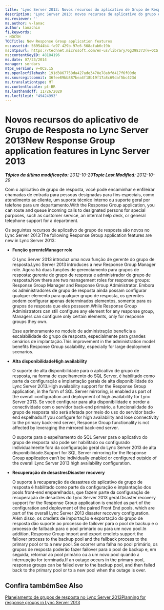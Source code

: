 ```yaml
---
title: 'Lync Server 2013: Novos recursos do aplicativo de Grupo de Resposta'
description: 'Lync Server 2013: novos recursos de aplicativo do grupo de resposta.'
ms.reviewer: ''
ms.author: v-lanac
author: lanachin
f1.keywords:
- NOCSH
TOCTitle: New Response Group application features
ms:assetid: 569544b4-fa97-429b-97e6-568afab6c19b
ms:mtpsurl: https://technet.microsoft.com/en-us/library/Gg398373(v=OCS.15)
ms:contentKeyID: 48184196
ms.date: 07/23/2014
manager: serdars
mtps_version: v=OCS.15
ms.openlocfilehash: 191d3867758da427ade3470e78abfd417f6f00de
ms.sourcegitcommit: 36fee89bb887bea4f18b19f17a8c69daf5bc423d
ms.translationtype: MT
ms.contentlocale: pt-BR
ms.lasthandoff: 11/26/2020
ms.locfileid: "49424993"
---
```

# <a name="new-response-group-application-features-in-lync-server-2013"></a><span data-ttu-id="330eb-103">Novos recursos do aplicativo de Grupo de Resposta no Lync Server 2013</span><span class="sxs-lookup"><span data-stu-id="330eb-103">New Response Group application features in Lync Server 2013</span></span>

<div data-xmlns="http://www.w3.org/1999/xhtml">

<div class="topic" data-xmlns="http://www.w3.org/1999/xhtml" data-msxsl="urn:schemas-microsoft-com:xslt" data-cs="https://msdn.microsoft.com/">

<div data-asp="https://msdn2.microsoft.com/asp">



</div>

<div id="mainSection">

<div id="mainBody"><span data-ttu-id="330eb-104">

<span> </span></span><span class="sxs-lookup"><span data-stu-id="330eb-104">

<span> </span></span></span>

<span data-ttu-id="330eb-105">_**Tópico da última modificação:** 2012-10-29_</span><span class="sxs-lookup"><span data-stu-id="330eb-105">_**Topic Last Modified:** 2012-10-29_</span></span>

<span data-ttu-id="330eb-106">Com o aplicativo de grupo de resposta, você pode encaminhar e enfileirar chamadas de entrada para pessoas designadas para fins especiais, como atendimento ao cliente, um suporte técnico interno ou suporte geral por telefone para um departamento.</span><span class="sxs-lookup"><span data-stu-id="330eb-106">With the Response Group application, you can route and queue incoming calls to designated persons for special purposes, such as customer service, an internal help desk, or general telephone support for a department.</span></span>

<span data-ttu-id="330eb-107">Os seguintes recursos de aplicativo de grupo de resposta são novos no Lync Server 2013:</span><span class="sxs-lookup"><span data-stu-id="330eb-107">The following Response Group application features are new in Lync Server 2013:</span></span>

  - <span data-ttu-id="330eb-108">**Função gerente**</span><span class="sxs-lookup"><span data-stu-id="330eb-108">**Manager role**</span></span>
    
    <span data-ttu-id="330eb-109">O Lync Server 2013 introduz uma nova função de gerente do grupo de resposta.</span><span class="sxs-lookup"><span data-stu-id="330eb-109">Lync Server 2013 introduces a new Response Group Manager role.</span></span> <span data-ttu-id="330eb-110">Agora há duas funções de gerenciamento para grupos de resposta: gerente de grupo de resposta e administrador de grupo de resposta.</span><span class="sxs-lookup"><span data-stu-id="330eb-110">Now there are two management roles for response groups: Response Group Manager and Response Group Administrator.</span></span> <span data-ttu-id="330eb-111">Embora os administradores de grupo de resposta ainda possam configurar qualquer elemento para qualquer grupo de resposta, os gerentes podem configurar apenas determinados elementos, somente para os grupos de resposta que eles possuem.</span><span class="sxs-lookup"><span data-stu-id="330eb-111">While Response Group Administrators can still configure any element for any response group, Managers can configure only certain elements, only for response groups they own.</span></span>
    
    <span data-ttu-id="330eb-112">Esse aprimoramento no modelo de administração beneficia a escalabilidade do grupo de resposta, especialmente para grandes cenários de implantação.</span><span class="sxs-lookup"><span data-stu-id="330eb-112">This improvement in the administration model benefits Response Group scalability, especially for large deployment scenarios.</span></span>

  - <span data-ttu-id="330eb-113">**Alta disponibilidade**</span><span class="sxs-lookup"><span data-stu-id="330eb-113">**High availability**</span></span>
    
    <span data-ttu-id="330eb-114">O suporte de alta disponibilidade para o aplicativo de grupo de resposta, na forma de espelhamento do SQL Server, é habilitado como parte da configuração e implantação gerais de alta disponibilidade do Lync Server 2013.</span><span class="sxs-lookup"><span data-stu-id="330eb-114">High availability support for the Response Group application, in the form of SQL Server mirroring, is enabled as part of the overall configuration and deployment of high availability for Lync Server 2013.</span></span> <span data-ttu-id="330eb-115">Se você configurar para alta disponibilidade e perder a conectividade com o servidor back-end primário, a funcionalidade do grupo de resposta não será afetada por meio do uso do servidor back-end espelhado.</span><span class="sxs-lookup"><span data-stu-id="330eb-115">If you configure for high availability and lose connectivity to the primary back-end server, Response Group functionality is not affected by leveraging the mirrored back-end server.</span></span>
    
    <span data-ttu-id="330eb-116">O suporte para o espelhamento do SQL Server para o aplicativo do grupo de resposta não pode ser habilitado ou configurado individualmente fora da configuração geral do Lync Server 2013 de alta disponibilidade.</span><span class="sxs-lookup"><span data-stu-id="330eb-116">Support for SQL Server mirroring for the Response Group application can’t be individually enabled or configured outside of the overall Lync Server 2013 high availability configuration.</span></span>

  - <span data-ttu-id="330eb-117">**Recuperação de desastres**</span><span class="sxs-lookup"><span data-stu-id="330eb-117">**Disaster recovery**</span></span>
    
    <span data-ttu-id="330eb-118">O suporte à recuperação de desastres do aplicativo de grupo de resposta é habilitado como parte da configuração e implantação dos pools front-end emparelhados, que fazem parte da configuração de recuperação de desastres do Lync Server 2013 geral.</span><span class="sxs-lookup"><span data-stu-id="330eb-118">Disaster recovery support for the Response Group application is enabled as part of the configuration and deployment of the paired Front End pools, which are part of the overall Lync Server 2013 disaster recovery configuration.</span></span> <span data-ttu-id="330eb-119">Além disso, os cmdlets de importação e exportação do grupo de resposta dão suporte ao processo de failover para o pool de backup e o processo de failback para o pool primário ou para um novo pool.</span><span class="sxs-lookup"><span data-stu-id="330eb-119">In addition, Response Group import and export cmdlets support the failover process to the backup pool and the failback process to the primary pool or to a new pool.</span></span> <span data-ttu-id="330eb-120">Se ocorrer uma falha no pool primário, os grupos de resposta poderão fazer failover para o pool de backup e, em seguida, retornar ao pool primário ou a um novo pool quando a interrupção for terminada.</span><span class="sxs-lookup"><span data-stu-id="330eb-120">If an outage occurs in the primary pool, response groups can be failed over to the backup pool, and then failed back to the primary pool or to a new pool when the outage is over.</span></span>

<div id="sectionSection0" class="section">

</div>

<div>

## <a name="see-also"></a><span data-ttu-id="330eb-121">Confira também</span><span class="sxs-lookup"><span data-stu-id="330eb-121">See Also</span></span>


[<span data-ttu-id="330eb-122">Planejamento de grupos de resposta no Lync Server 2013</span><span class="sxs-lookup"><span data-stu-id="330eb-122">Planning for response groups in Lync Server 2013</span></span>](lync-server-2013-planning-for-response-groups.md)  
  

<span data-ttu-id="330eb-123"></div>

</div>

<span> </span>

</div>

</div>

</span><span class="sxs-lookup"><span data-stu-id="330eb-123"></div>

</div>

<span> </span>

</div>

</div>

</span></span></div>

